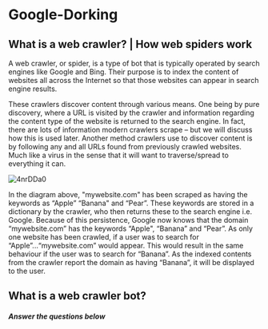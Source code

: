 
# Google-Dorking
## What is a web crawler? | How web spiders work

A web crawler, or spider, is a type of bot that is typically operated by search engines like Google and Bing. Their purpose is to index the content of websites all across the Internet so that those websites can appear in search engine results.

These crawlers discover content through various means. One being by pure discovery, where a URL is visited by the crawler and information regarding the content type of the website is returned to the search engine. In fact, there are lots of information modern crawlers scrape – but we will discuss how this is used later. Another method crawlers use to discover content is by following any and all URLs found from previously crawled websites. Much like a virus in the sense that it will want to traverse/spread to everything it can.

![4nrDDa0](https://user-images.githubusercontent.com/73302708/132658637-65ab27d3-63cf-465a-955c-ab4dde46f973.png)

In the diagram above, "mywebsite.com" has been scraped as having the keywords as “Apple” “Banana" and “Pear”. These keywords are stored in a dictionary by the crawler, who then returns these to the search engine i.e. Google. Because of this persistence, Google now knows that the domain “mywebsite.com” has the keywords “Apple", “Banana” and “Pear”. As only one website has been crawled, if a user was to search for “Apple”...“mywebsite.com” would appear. This would result in the same behaviour if the user was to search for “Banana”. As the indexed contents from the crawler report the domain as having “Banana”, it will be displayed to the user.

## What is a web crawler bot?

##### Answer the questions below

